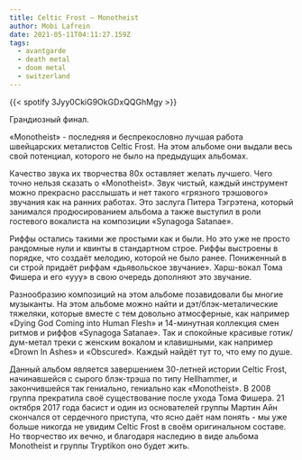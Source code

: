 ```yaml
---
title: Celtic Frost — Monotheist
author: Mobi Lafrein
date: 2021-05-11T04:11:27.159Z
tags:
  - avantgarde
  - death metal
  - doom metal
  - switzerland
---
```

{{< spotify 3Jyy0CkiG9OkGDxQQGhMgy >}}

Грандиозный финал.

«Monotheist» - последняя и беспрекословно лучшая работа швейцарских металистов Celtic Frost. На этом альбоме они выдали весь свой потенциал, которого не было на предыдущих альбомах.

Качество звука их творчества 80х оставляет желать лучшего. Чего точно нельзя сказать о «Monotheist». Звук чистый, каждый инструмент можно прекрасно расслышать и нет такого «грязного трэшового» звучания как на ранних работах. Это заслуга Питера Тэгрэтена, который занимался продюсированием альбома а также выступил в роли гостевого вокалиста на композиции «Synagoga Satanae».

Риффы остались такими же простыми как и были. Но это уже не просто рандомные нули и квинты в стандартном строе. Риффы выстроены в порядке, что создаёт мелодию, которой не было ранее. Пониженный в си строй придаёт риффам «дьявольское звучание». Харш-вокал Тома Фишера и его «ууу» в свою очередь дополняют это звучание.

Разнообразию композиций на этом альбоме позавидовали бы многие музыканты. На этом альбоме можно найти и дэт/блэк-металические тяжеляки, которые вместе с тем довольно атмосферные, как например «Dying God Coming into Human Flesh» и 14-минутная коллекция смен ритмов и риффов «Synagoga Satanae». Так и спокойные красивые готик/дум-метал треки с женским вокалом и клавишными, как например «Drown In Ashes» и «Obscured». Каждый найдёт тут то, что ему по душе.

Данный альбом является завершением 30-летней истории Celtic Frost, начинавшейся с сырого блэк-трэша по типу Hellhammer, и закончившейся так гениально, гениально как «Monotheist». В 2008 группа прекратила своё существование после ухода Тома Фишера. 21 октября 2017 года басист и один из основателей группы Мартин Айн скончался от сердечного приступа, что ясно даёт нам понять - мы уже больше никогда не увидим Celtic Frost в своём оригинальном составе. Но творчество их вечно, и благодаря наследию в виде альбома Monotheist и группы Tryptikon оно будет жить.